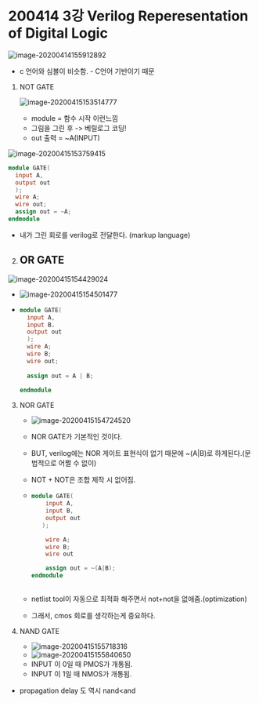 # 200414 3강 Verilog Reperesentation of Digital Logic

![image-20200414155912892](200414%203%EA%B0%95%20Verilog%20Reperesentation%20of%20Digital%20Logic%201.assets/image-20200414155912892.png)

- c 언어와 심볼이 비슷함. - C언어 기반이기 때문



1. NOT GATE

   ![image-20200415153514777](200414%203%EA%B0%95%20Verilog%20Reperesentation%20of%20Digital%20Logic%201.assets/image-20200415153514777.png)

   - module = 함수 시작 이런느낌
   - 그림을 그린 후 -> 베릴로그 코딩!
   - out 출력 = ~A(INPUT)

![image-20200415153759415](200414%203%EA%B0%95%20Verilog%20Reperesentation%20of%20Digital%20Logic%201.assets/image-20200415153759415.png)

```verilog
module GATE( 
  input A,
  output out
  );
  wire A;
  wire out;
  assign out = ~A;
endmodule
```

- 내가 그린 회로를 verilog로 전달한다. (markup language)







2. OR GATE
   - 

![image-20200415154429024](200414%203%EA%B0%95%20Verilog%20Reperesentation%20of%20Digital%20Logic%201.assets/image-20200415154429024.png)



- ![image-20200415154501477](200414%203%EA%B0%95%20Verilog%20Reperesentation%20of%20Digital%20Logic%201.assets/image-20200415154501477.png)

- ```verilog
  module GATE(
    input A,
    input B.
    output out
    );
    wire A;
    wire B;
    wire out;
      
    assign out = A | B;
      
  endmodule
  ```





3. NOR GATE

   - ![image-20200415154724520](200414%203%EA%B0%95%20Verilog%20Reperesentation%20of%20Digital%20Logic%201.assets/image-20200415154724520.png)
   - NOR GATE가 기본적인 것이다.
   - BUT, verilog에는 NOR 게이트 표현식이 없기 때문에 ~(A|B)로 하게된다.(문법적으로 어쩔 수 없이)

   - NOT + NOT은 조합 제작 시 없어짐.

   - ```verilog
     module GATE(
         input A,
         input B,
         output out
     	);
     
         wire A;
         wire B;
         wire out
     
         assign out = ~(A|B);
     endmodule
             
     ```

   - netlist tool이 자동으로 최적화 해주면서 not+not을 없애줌.(optimization)

   - 그래서, cmos 회로를 생각하는게 중요하다.



4. NAND GATE
   - ![image-20200415155718316](200414%203%EA%B0%95%20Verilog%20Reperesentation%20of%20Digital%20Logic%201.assets/image-20200415155718316.png)
   - ![image-20200415155840650](200414%203%EA%B0%95%20Verilog%20Reperesentation%20of%20Digital%20Logic%201.assets/image-20200415155840650.png)
   - INPUT 이 0일 때 PMOS가 개통됨.
   - INPUT 이 1일 때 NMOS가 개통됨.

- propagation delay 도 역시 nand<and